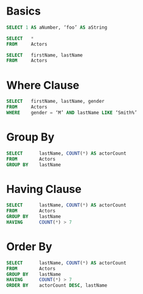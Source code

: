 
# Basics
```sql
SELECT 1 AS aNumber, ‘foo’ AS aString

SELECT   *
FROM     Actors

SELECT   firstName, lastName
FROM     Actors
```

# Where Clause
```sql
SELECT   firstName, lastName, gender
FROM     Actors
WHERE    gender = ‘M’ AND lastName LIKE ‘Smith%’
```

# Group By
```sql
SELECT      lastName, COUNT(*) AS actorCount
FROM        Actors
GROUP BY    lastName
```

# Having Clause
```sql
SELECT      lastName, COUNT(*) AS actorCount
FROM        Actors
GROUP BY    lastName
HAVING      COUNT(*) > 7
```

# Order By
```sql 
SELECT      lastName, COUNT(*) AS actorCount
FROM        Actors
GROUP BY    lastName
HAVING      COUNT(*) > 7
ORDER BY    actorCount DESC, lastName
```
